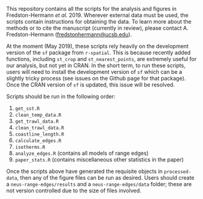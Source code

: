 This repository contains all the scripts for the analysis and figures in Fredston-Hermann *et al.* 2019. Wherever external data must be used, the scripts contain instructions for obtaining the data. To learn more about the methods or to cite the manuscript (currently in review), please contact A. Fredston-Hermann (fredstonhermann@ucsb.edu). 

At the moment (May 2019), these scripts rely heavily on the development version of the `sf` package from `r-spatial`. This is because recently added functions, including `st_crop` and `st_nearest_points`, are extremely useful for our analysis, but not yet in CRAN. In the short term, to run these scripts, users will need to install the development version of `sf` which can be a slightly tricky process (see issues on the Github page for that package). Once the CRAN version of `sf` is updated, this issue will be resolved. 

Scripts should be run in the following order: 

1. `get_sst.R`
1. `clean_temp_data.R`
1. `get_trawl_data.R`
1. `clean_trawl_data.R`
1. `coastline_length.R`
1. `calculate_edges.R`
1. `isotherms.R`
1. `analyze_edges.R` (contains all models of range edges)
1. `paper_stats.R` (contains miscellaneous other statistics in the paper)

Once the scripts above have generated the requisite objects in `processed-data`, then any of the figure files can be run as desired. Users should create a `neus-range-edges/results` and a `neus-range-edges/data` folder; these are not version controlled due to the size of files involved. 
